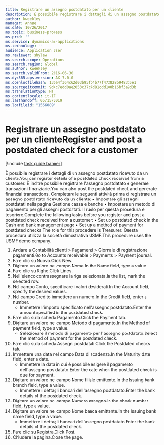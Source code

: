 ```yaml
---
title: Registrare un assegno postdatato per un cliente
description: È possibile registrare i dettagli di un assegno postdatato ricevuto da un cliente.
author: kweekley
manager: AnnBe
ms.date: 10/26/2017
ms.topic: business-process
ms.prod: ''
ms.service: dynamics-ax-applications
ms.technology: ''
audience: Application User
ms.reviewer: shylaw
ms.search.scope: Operations
ms.search.region: Global
ms.author: kweekley
ms.search.validFrom: 2016-06-30
ms.dyn365.ops.version: AX 7.0.0
ms.openlocfilehash: 131e4f364c62d03b95fb4b77f472828b9483d5e1
ms.sourcegitcommit: 9d4c7edd0ae2053c37c7d81cdd180b16bf3a9d3b
ms.translationtype: HT
ms.contentlocale: it-IT
ms.lasthandoff: 05/15/2019
ms.locfileid: "1566089"
---
```

# <a name="register-and-post-a-postdated-check-for-a-customer"></a><span data-ttu-id="7a875-103">Registrare un assegno postdatato per un cliente</span><span class="sxs-lookup"><span data-stu-id="7a875-103">Register and post a postdated check for a customer</span></span>

[!include [task guide banner](../../includes/task-guide-banner.md)]

<span data-ttu-id="7a875-104">È possibile registrare i dettagli di un assegno postdatato ricevuto da un cliente.</span><span class="sxs-lookup"><span data-stu-id="7a875-104">You can register details of a postdated check received from a customer.</span></span> <span data-ttu-id="7a875-105">È inoltre possibile registrare l'assegno postdatato e generare transazioni finanziarie.</span><span class="sxs-lookup"><span data-stu-id="7a875-105">You can also post the postdated check and generate financial transactions.</span></span>   <span data-ttu-id="7a875-106">Completare le seguenti attività prima di registrare un assegno postdatato ricevuto da un cliente: • Impostare gli assegni postdatati nella pagina Gestione cassa e banche • Impostare un metodo di pagamento per gli assegni postdatati. Il ruolo per questa procedura è tesoriere.</span><span class="sxs-lookup"><span data-stu-id="7a875-106">Complete the following tasks before you register and post a postdated check received from a customer:   • Set up postdated check in the Cash and bank management page • Set up a method of payment for postdated checks   The role for this procedure is Treasurer.</span></span> <span data-ttu-id="7a875-107">Questa procedura utilizza la società dimostrativa USMF.</span><span class="sxs-lookup"><span data-stu-id="7a875-107">This procedure uses the USMF demo company.</span></span>

1. <span data-ttu-id="7a875-108">Andare a Contabilità clienti > Pagamenti > Giornale di registrazione pagamenti.</span><span class="sxs-lookup"><span data-stu-id="7a875-108">Go to Accounts receivable > Payments > Payment journal.</span></span>
2. <span data-ttu-id="7a875-109">Fare clic su Nuovo.</span><span class="sxs-lookup"><span data-stu-id="7a875-109">Click New.</span></span>
3. <span data-ttu-id="7a875-110">Digitare un valore nel campo Nome.</span><span class="sxs-lookup"><span data-stu-id="7a875-110">In the Name field, type a value.</span></span>
4. <span data-ttu-id="7a875-111">Fare clic su Righe.</span><span class="sxs-lookup"><span data-stu-id="7a875-111">Click Lines.</span></span>
5. <span data-ttu-id="7a875-112">Nell'elenco contrassegnare la riga selezionata.</span><span class="sxs-lookup"><span data-stu-id="7a875-112">In the list, mark the selected row.</span></span>
6. <span data-ttu-id="7a875-113">Nel campo Conto, specificare i valori desiderati.</span><span class="sxs-lookup"><span data-stu-id="7a875-113">In the Account field, specify the desired values.</span></span>
7. <span data-ttu-id="7a875-114">Nel campo Credito immettere un numero.</span><span class="sxs-lookup"><span data-stu-id="7a875-114">In the Credit field, enter a number.</span></span>
    * <span data-ttu-id="7a875-115">Immettere l'importo specificato nell'assegno postdatato.</span><span class="sxs-lookup"><span data-stu-id="7a875-115">Enter the amount specified in the postdated check.</span></span>  
8. <span data-ttu-id="7a875-116">Fare clic sulla scheda Pagamento.</span><span class="sxs-lookup"><span data-stu-id="7a875-116">Click the Payment tab.</span></span>
9. <span data-ttu-id="7a875-117">Digitare un valore nel campo Metodo di pagamento.</span><span class="sxs-lookup"><span data-stu-id="7a875-117">In the Method of payment field, type a value.</span></span>
    * <span data-ttu-id="7a875-118">Selezionare il metodo di pagamento per l'assegno postdatato.</span><span class="sxs-lookup"><span data-stu-id="7a875-118">Select the method of payment for the postdated check.</span></span>  
10. <span data-ttu-id="7a875-119">Fare clic sulla scheda Assegni postdatati.</span><span class="sxs-lookup"><span data-stu-id="7a875-119">Click the Postdated checks tab.</span></span>
11. <span data-ttu-id="7a875-120">Immettere una data nel campo Data di scadenza.</span><span class="sxs-lookup"><span data-stu-id="7a875-120">In the Maturity date field, enter a date.</span></span>
    * <span data-ttu-id="7a875-121">Immettere la data in cui è possibile esigere il pagamento dell'assegno postdatato.</span><span class="sxs-lookup"><span data-stu-id="7a875-121">Enter the date when the postdated check is due for payment.</span></span>  
12. <span data-ttu-id="7a875-122">Digitare un valore nel campo Nome filiale emittente.</span><span class="sxs-lookup"><span data-stu-id="7a875-122">In the Issuing bank branch field, type a value.</span></span>
    * <span data-ttu-id="7a875-123">Immettere i dettagli bancari dell'assegno postdatato.</span><span class="sxs-lookup"><span data-stu-id="7a875-123">Enter the bank details of the postdated check.</span></span>  
13. <span data-ttu-id="7a875-124">Digitare un valore nel campo Numero assegno.</span><span class="sxs-lookup"><span data-stu-id="7a875-124">In the check number field, type a value.</span></span>
14. <span data-ttu-id="7a875-125">Digitare un valore nel campo Nome banca emittente.</span><span class="sxs-lookup"><span data-stu-id="7a875-125">In the Issuing bank name field, type a value.</span></span>
    * <span data-ttu-id="7a875-126">Immettere i dettagli bancari dell'assegno postdatato.</span><span class="sxs-lookup"><span data-stu-id="7a875-126">Enter the bank details of the postdated check.</span></span>  
15. <span data-ttu-id="7a875-127">Fare clic su Registra.</span><span class="sxs-lookup"><span data-stu-id="7a875-127">Click Post.</span></span>
16. <span data-ttu-id="7a875-128">Chiudere la pagina.</span><span class="sxs-lookup"><span data-stu-id="7a875-128">Close the page.</span></span>

